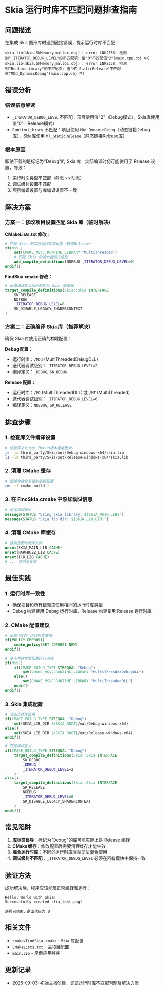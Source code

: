 # Skia 运行时库不匹配问题排查指南

## 问题描述

在集成 Skia 图形库时遇到链接错误，提示运行时库不匹配：

```
skia.lib(skia.SkMemory_malloc.obj) : error LNK2038: 检测到"_ITERATOR_DEBUG_LEVEL"的不匹配项: 值"0"不匹配值"2"(main.cpp.obj 中)
skia.lib(skia.SkMemory_malloc.obj) : error LNK2038: 检测到"RuntimeLibrary"的不匹配项: 值"MT_StaticRelease"不匹配值"MDd_DynamicDebug"(main.cpp.obj 中)
```

## 错误分析

### 错误信息解读
- `_ITERATOR_DEBUG_LEVEL` 不匹配：项目使用值"2"（Debug模式），Skia库使用值"0"（Release模式）
- `RuntimeLibrary` 不匹配：项目使用 `MDd_DynamicDebug`（动态链接Debug库），Skia库使用 `MT_StaticRelease`（静态链接Release库）

### 根本原因
即使下载的是标记为"Debug"的 Skia 库，实际编译时仍可能使用了 Release 设置，导致：
1. 运行时库类型不匹配（静态 vs 动态）
2. 调试级别设置不匹配
3. 项目编译设置与库编译设置不一致

## 解决方案

### 方案一：修改项目设置匹配 Skia 库（临时解决）

**CMakeLists.txt 修改：**
```cmake
# 匹配 Skia 的实际运行时库设置（静态Release）
if(MSVC)
    set(CMAKE_MSVC_RUNTIME_LIBRARY "MultiThreaded")
    # 匹配 Skia 的迭代器调试级别
    add_compile_definitions(NDEBUG _ITERATOR_DEBUG_LEVEL=0)
endif()
```

**FindSkia.cmake 修改：**
```cmake
# 设置编译定义以匹配实际 Skia 库编译
target_compile_definitions(Skia::Skia INTERFACE
    SK_RELEASE
    NDEBUG
    _ITERATOR_DEBUG_LEVEL=0
    SK_DISABLE_LEGACY_SHADERCONTEXT
)
```

### 方案二：正确编译 Skia 库（推荐解决）

确保 Skia 库使用正确的构建配置：

**Debug 配置：**
- 运行时库：`/MDd` (MultiThreadedDebugDLL)
- 迭代器调试级别：`_ITERATOR_DEBUG_LEVEL=2`
- 编译定义：`_DEBUG`, `SK_DEBUG`

**Release 配置：**
- 运行时库：`/MD` (MultiThreadedDLL) 或 `/MT` (MultiThreaded)
- 迭代器调试级别：`_ITERATOR_DEBUG_LEVEL=0`
- 编译定义：`NDEBUG`, `SK_RELEASE`

## 排查步骤

### 1. 检查库文件编译设置
```bash
# 检查库文件大小（Debug版本通常更大）
ls -la third_party/Skia/out/Debug-windows-x64/skia.lib
ls -la third_party/Skia/out/Release-windows-x64/skia.lib
```

### 2. 清理 CMake 缓存
```bash
# 删除构建目录强制重新配置
rm -rf cmake-build-*
```

### 3. 在 FindSkia.cmake 中添加调试信息
```cmake
# 添加调试输出
message(STATUS "Using Skia library: ${SKIA_MAIN_LIB}")
message(STATUS "Skia lib dir: ${SKIA_LIB_DIR}")
```

### 4. 清理 CMake 库缓存
```cmake
# 强制重新检测库文件
unset(SKIA_MAIN_LIB CACHE)
unset(HARFBUZZ_LIB CACHE)
unset(ICU_LIB CACHE)
# ... 其他库变量
```

## 最佳实践

### 1. 运行时库一致性
- 确保项目和所有依赖库使用相同的运行时库类型
- Debug 构建使用 Debug 运行时库，Release 构建使用 Release 运行时库

### 2. CMake 配置建议
```cmake
# 设置 MSVC 运行时库策略
if(POLICY CMP0091)
    cmake_policy(SET CMP0091 NEW)
endif()

# 基于构建类型配置运行时库
if(MSVC)
    if(CMAKE_BUILD_TYPE STREQUAL "Debug")
        set(CMAKE_MSVC_RUNTIME_LIBRARY "MultiThreadedDebugDLL")
    else()
        set(CMAKE_MSVC_RUNTIME_LIBRARY "MultiThreadedDLL")
    endif()
endif()
```

### 3. Skia 集成配置
```cmake
# 动态选择库目录
if(CMAKE_BUILD_TYPE STREQUAL "Debug")
    set(SKIA_LIB_DIR ${SKIA_ROOT}/out/Debug-windows-x64)
else()
    set(SKIA_LIB_DIR ${SKIA_ROOT}/out/Release-windows-x64)
endif()

# 匹配编译定义
if(CMAKE_BUILD_TYPE STREQUAL "Debug")
    target_compile_definitions(Skia::Skia INTERFACE
        SK_DEBUG
        _DEBUG
        _ITERATOR_DEBUG_LEVEL=2
    )
else()
    target_compile_definitions(Skia::Skia INTERFACE
        SK_RELEASE
        NDEBUG
        _ITERATOR_DEBUG_LEVEL=0
        SK_DISABLE_LEGACY_SHADERCONTEXT
    )
endif()
```

## 常见陷阱

1. **库标签误导**：标记为"Debug"的库可能实际上是 Release 编译
2. **CMake 缓存**：修改配置后需要清理缓存才能生效
3. **混合运行时库**：不同的运行时库类型无法混合使用
4. **调试级别不匹配**：`_ITERATOR_DEBUG_LEVEL` 必须在所有模块中保持一致

## 验证方法

成功解决后，程序应该能够正常编译和运行：
```
Hello, World with Skia!
Successfully created skia_test.png!

进程已结束，退出代码为 0
```

## 相关文件

- `cmake/FindSkia.cmake` - Skia 库配置
- `CMakeLists.txt` - 主项目配置
- `main.cpp` - 示例应用程序

## 更新记录

- 2025-09-03: 初始文档创建，记录运行时库不匹配问题及解决方案